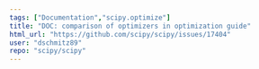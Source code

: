 ```yaml
---
tags: ["Documentation","scipy.optimize"]
title: "DOC: comparison of optimizers in optimization guide"
html_url: "https://github.com/scipy/scipy/issues/17404"
user: "dschmitz89"
repo: "scipy/scipy"
---
```


